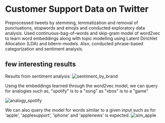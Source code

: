 # Customer Support Data on Twitter
Preprocessed tweets by stemming, lemmatization and removal of punctuations, stopwords and emojis and conducted exploratory data analysis. 
Used continuous-bag-of-words and skip-gram model of word2vec to learn word embeddings along with topic modelling using Latent Dirichlet Allocation (LDA) and biterm-models. 
Also, conducted phrase-based categorization and sentiment analysis. 

## few interesting results
Results from sentiment analysis:
![sentiment_by_brand](https://user-images.githubusercontent.com/58695866/126880313-0b78de52-1d61-46a0-bf51-d0c060c37a04.PNG)

Using the embeddings learned through the word2vec model, we can query for analogies such as, "spotify" is to a "song" as "xbox" is to a "game"

![analogy_spotify](https://user-images.githubusercontent.com/58695866/126880227-3f8df669-1bd4-4a77-a515-0714004a334c.PNG)

We can also query the model for words similar to a given input such as for 'apple', 'applesupport', 'iphone' and 'applenews' is expected.
![sim_apple](https://user-images.githubusercontent.com/58695866/126880238-0969d03d-c57a-4f37-8228-d95a9316c612.PNG)

